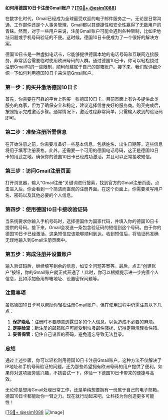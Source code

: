 **如何用德国10日卡注册Gmail账户？[[TG💪+ @esim1088](https://t.me/s/esim1088)]**

在数字化时代，Gmail已经成为全球最受欢迎的电子邮件服务之一。无论是日常沟通、工作邮件还是个人事务管理，Gmail都以其便捷性和安全性赢得了无数用户的青睐。然而，对于一些用户来说，注册Gmail账户可能会遇到各种限制，比如IP地址问题或手机号码验证的不便。这时候，德国10日卡便成为了一个很好的解决方案。

德国10日卡是一种虚拟电话卡，它能够提供德国本地的电话号码和互联网连接服务，非常适合需要临时使用欧洲号码的人群。通过德国10日卡，你可以轻松绕过注册Gmail时的一些限制，顺利创建属于自己的邮箱账户。接下来，我们就详细介绍一下如何利用德国10日卡来注册Gmail账户。

### 第一步：购买并激活德国10日卡

首先，你需要在可靠的平台上购买一张德国10日卡。目前市面上有许多提供此类服务的商家，但为了确保安全和稳定，建议选择信誉良好的服务商。购买完成后，按照指示完成激活步骤。通常情况下，激活过程非常简单，只需输入收到的验证码即可。

### 第二步：准备注册所需信息

在开始注册之前，你需要准备好一些基本信息，包括姓名、出生日期等。这些信息将用于填写注册表格。此外，还需要一个可用的德国电话号码，这正是德国10日卡的用武之地。确保你的德国10日卡已经成功激活，并且可以正常接收短信。

### 第三步：访问Gmail注册页面

打开浏览器，输入“Gmail注册”关键词进行搜索，找到官方的Gmail注册页面。点击进入后，你会看到一个简洁而直观的注册界面。在这个页面上，你需要填写用户名、密码以及其他必要的个人信息。

### 第四步：使用德国10日卡接收验证码

当系统要求你输入手机号码时，选择德国作为国家代码，并填入你的德国10日卡提供的号码。接下来，Gmail会发送一条包含验证码的短信到这个号码。由于你的德国10日卡已经激活，这条短信应该能够顺利到达。收到短信后，将验证码准确无误地输入到Gmail注册页面中。

### 第五步：完成注册并设置账户

输入验证码后，继续填写剩余的信息，如安全问题答案等。最后，点击“创建账户”按钮，你的Gmail账户就正式开通了！此时，你可以根据提示进一步完善个人信息，比如添加备用邮箱地址、设置密保问题等。

### 注意事项

虽然德国10日卡可以帮助你轻松注册Gmail账户，但在使用过程中仍需注意以下几点：

1. **保护隐私**：注册时不要随意透露过多的个人信息，以免造成不必要的麻烦。
2. **定期检查**：新注册的邮箱账户可能受到垃圾邮件骚扰，记得定期清理收件箱。
3. **妥善保管**：记住自己设置的密码，避免遗忘导致无法登录。

### 总结

通过上述步骤，你可以轻松利用德国10日卡注册Gmail账户。这种方法不仅解决了IP地址和手机号码验证的问题，还为那些希望拥有欧洲号码的用户提供了便利。如果你对这项服务感兴趣，不妨尝试一下，体验一下德国10日卡带来的便捷与高效。

无论你是想用Gmail处理日常工作，还是单纯想要拥有一份属于自己的电子邮箱，德国10日卡都能助你一臂之力。现在就行动起来吧，让科技为你创造更多可能性！

[[TG💪+ @esim1088](https://t.me/s/esim1088) ![Image](https://i.postimg.cc/4NQfJmqS/Snipaste-2025-05-13-00-14-12.png)]